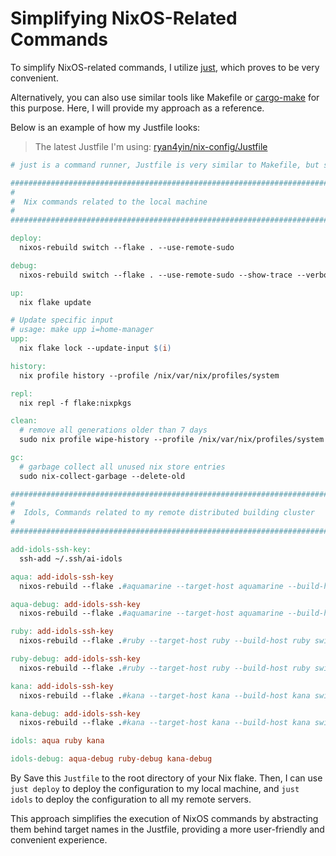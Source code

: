 # Simplifying NixOS-Related Commands

To simplify NixOS-related commands, I utilize [just](https://github.com/casey/just), which proves to be very convenient.

Alternatively, you can also use similar tools like Makefile or [cargo-make](https://github.com/sagiegurari/cargo-make) for this purpose. Here, I will provide my approach as a reference.

Below is an example of how my Justfile looks:

> The latest Justfile I'm using: [ryan4yin/nix-config/Justfile](https://github.com/ryan4yin/nix-config/blob/main/Justfile)

```Makefile
# just is a command runner, Justfile is very similar to Makefile, but simpler.

############################################################################
#
#  Nix commands related to the local machine
#
############################################################################

deploy:
  nixos-rebuild switch --flake . --use-remote-sudo

debug:
  nixos-rebuild switch --flake . --use-remote-sudo --show-trace --verbose

up:
  nix flake update

# Update specific input
# usage: make upp i=home-manager
upp:
  nix flake lock --update-input $(i)

history:
  nix profile history --profile /nix/var/nix/profiles/system

repl:
  nix repl -f flake:nixpkgs

clean:
  # remove all generations older than 7 days
  sudo nix profile wipe-history --profile /nix/var/nix/profiles/system  --older-than 7d

gc:
  # garbage collect all unused nix store entries
  sudo nix-collect-garbage --delete-old

############################################################################
#
#  Idols, Commands related to my remote distributed building cluster
#
############################################################################

add-idols-ssh-key:
  ssh-add ~/.ssh/ai-idols

aqua: add-idols-ssh-key
  nixos-rebuild --flake .#aquamarine --target-host aquamarine --build-host aquamarine switch --use-remote-sudo

aqua-debug: add-idols-ssh-key
  nixos-rebuild --flake .#aquamarine --target-host aquamarine --build-host aquamarine switch --use-remote-sudo --show-trace --verbose

ruby: add-idols-ssh-key
  nixos-rebuild --flake .#ruby --target-host ruby --build-host ruby switch --use-remote-sudo

ruby-debug: add-idols-ssh-key
  nixos-rebuild --flake .#ruby --target-host ruby --build-host ruby switch --use-remote-sudo --show-trace --verbose

kana: add-idols-ssh-key
  nixos-rebuild --flake .#kana --target-host kana --build-host kana switch --use-remote-sudo

kana-debug: add-idols-ssh-key
  nixos-rebuild --flake .#kana --target-host kana --build-host kana switch --use-remote-sudo --show-trace --verbose

idols: aqua ruby kana

idols-debug: aqua-debug ruby-debug kana-debug
```

By Save this `Justfile` to the root directory of your Nix flake. Then, I can use `just deploy` to deploy the configuration to my local machine, and `just idols` to deploy the configuration to all my remote servers.

This approach simplifies the execution of NixOS commands by abstracting them behind target names in the Justfile, providing a more user-friendly and convenient experience.

